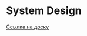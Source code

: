 # System Design
[Ссылка на доску](https://miro.com/app/board/uXjVPG7mU-U=/?share_link_id=413608980486)
